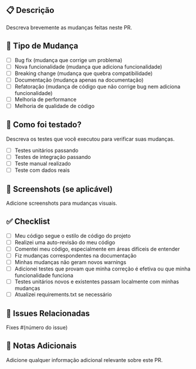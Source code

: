 ## 📋 Descrição
Descreva brevemente as mudanças feitas neste PR.

## 🔧 Tipo de Mudança
- [ ] Bug fix (mudança que corrige um problema)
- [ ] Nova funcionalidade (mudança que adiciona funcionalidade)
- [ ] Breaking change (mudança que quebra compatibilidade)
- [ ] Documentação (mudança apenas na documentação)
- [ ] Refatoração (mudança de código que não corrige bug nem adiciona funcionalidade)
- [ ] Melhoria de performance
- [ ] Melhoria de qualidade de código

## 🧪 Como foi testado?
Descreva os testes que você executou para verificar suas mudanças.

- [ ] Testes unitários passando
- [ ] Testes de integração passando
- [ ] Teste manual realizado
- [ ] Teste com dados reais

## 📸 Screenshots (se aplicável)
Adicione screenshots para mudanças visuais.

## ✅ Checklist
- [ ] Meu código segue o estilo de código do projeto
- [ ] Realizei uma auto-revisão do meu código
- [ ] Comentei meu código, especialmente em áreas difíceis de entender
- [ ] Fiz mudanças correspondentes na documentação
- [ ] Minhas mudanças não geram novos warnings
- [ ] Adicionei testes que provam que minha correção é efetiva ou que minha funcionalidade funciona
- [ ] Testes unitários novos e existentes passam localmente com minhas mudanças
- [ ] Atualizei requirements.txt se necessário

## 🔗 Issues Relacionadas
Fixes #(número do issue)

## 📝 Notas Adicionais
Adicione qualquer informação adicional relevante sobre este PR.